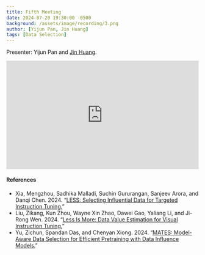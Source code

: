 ```yaml
---
title: Fifth Meeting
date: 2024-07-20 19:30:00 -0500
background: /assets/image/recording/3.png
author: [Yijun Pan, Jin Huang]
tags: [Data Selection]
---
```


Presenter: Yijun Pan and [Jin Huang](https://jn-huang.github.io/).

<style>
.video-container {
  position: relative;
  padding-bottom: 56.25%; /* 16:9 aspect ratio */
  height: 0;
  overflow: hidden;
  max-width: 100%;
  background: #000;
}

.video-container iframe {
  position: absolute;
  top: 0;
  left: 0;
  width: 100%;
  height: 100%;
  border: 0;
}
</style>

<div class="video-container">
  <iframe width="560" height="315" src="https://www.youtube.com/embed/piXpYidcSL4" frameborder="0" allow="accelerometer; autoplay; clipboard-write; encrypted-media; gyroscope; picture-in-picture" allowfullscreen></iframe>
</div>

#### References

- Xia, Mengzhou, Sadhika Malladi, Suchin Gururangan, Sanjeev Arora, and Danqi Chen. 2024. “[LESS: Selecting Influential Data for Targeted Instruction Tuning.](https://arxiv.org/abs/2402.04333)”
- Liu, Zikang, Kun Zhou, Wayne Xin Zhao, Dawei Gao, Yaliang Li, and Ji-Rong Wen. 2024. “[Less Is More: Data Value Estimation for Visual Instruction Tuning.](https://arxiv.org/abs/2403.09559)”
- Yu, Zichun, Spandan Das, and Chenyan Xiong. 2024. “[MATES: Model-Aware Data Selection for Efficient Pretraining with Data Influence Models.](https://arxiv.org/abs/2406.06046)”
